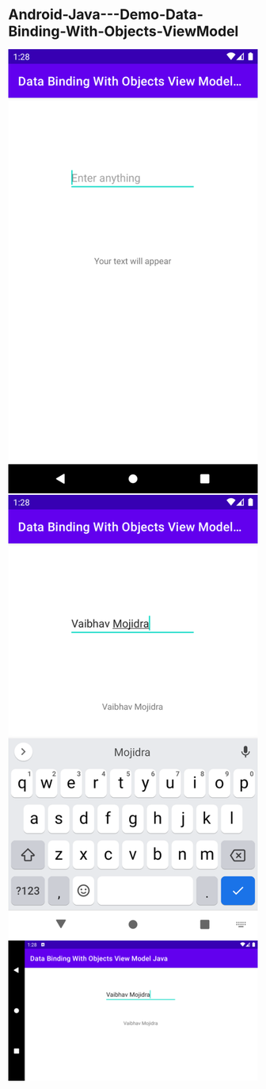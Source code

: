 # Android-Java---Demo-Data-Binding-With-Objects-ViewModel

![1](https://github.com/VaibhavMojidra/Android-Java---Demo-Data-Binding-With-Objects-ViewModel/blob/master/screenshots/1.png)
![2](https://github.com/VaibhavMojidra/Android-Java---Demo-Data-Binding-With-Objects-ViewModel/blob/master/screenshots/2.png)
![3](https://github.com/VaibhavMojidra/Android-Java---Demo-Data-Binding-With-Objects-ViewModel/blob/master/screenshots/3.png)
